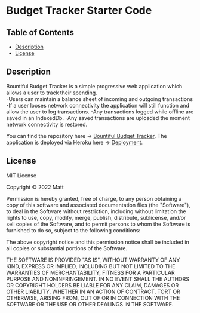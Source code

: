 # Budget Tracker Starter Code

## Table of Contents

- [Description](#description)
- [License](#license)

## Description

Bountiful Budget Tracker is a simple progressive web application which allows a user to track their spending.  
-Users can maintain a balance sheet of incoming and outgoing transactions
-If a user looses network connectivity the application will still function and allow the user to log transactions.
-Any transactions logged while offline are saved in an IndexedDb.
-Any saved transactions are uploaded the moment network connectivity is restored.

You can find the repository here -> [Bountiful Budget Tracker](https://github.com/AcheronandStyx/thinkers_paradise).
The application is deployed via Heroku here -> [Deployment](https://shrouded-sierra-18479.herokuapp.com/).

## License

MIT License

Copyright &copy; 2022 Matt

Permission is hereby granted, free of charge, to any person obtaining a copy
of this software and associated documentation files (the "Software"), to deal
in the Software without restriction, including without limitation the rights
to use, copy, modify, merge, publish, distribute, sublicense, and/or sell
copies of the Software, and to permit persons to whom the Software is
furnished to do so, subject to the following conditions:

The above copyright notice and this permission notice shall be included in all
copies or substantial portions of the Software.

THE SOFTWARE IS PROVIDED "AS IS", WITHOUT WARRANTY OF ANY KIND, EXPRESS OR
IMPLIED, INCLUDING BUT NOT LIMITED TO THE WARRANTIES OF MERCHANTABILITY,
FITNESS FOR A PARTICULAR PURPOSE AND NONINFRINGEMENT. IN NO EVENT SHALL THE
AUTHORS OR COPYRIGHT HOLDERS BE LIABLE FOR ANY CLAIM, DAMAGES OR OTHER
LIABILITY, WHETHER IN AN ACTION OF CONTRACT, TORT OR OTHERWISE, ARISING FROM,
OUT OF OR IN CONNECTION WITH THE SOFTWARE OR THE USE OR OTHER DEALINGS IN THE
SOFTWARE.
